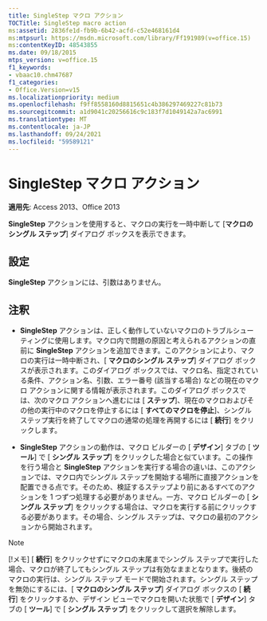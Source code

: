 ```yaml
---
title: SingleStep マクロ アクション
TOCTitle: SingleStep macro action
ms:assetid: 2836fe1d-fb9b-6b42-acfd-c52e468161d4
ms:mtpsurl: https://msdn.microsoft.com/library/Ff191989(v=office.15)
ms:contentKeyID: 48543855
ms.date: 09/18/2015
mtps_version: v=office.15
f1_keywords:
- vbaac10.chm47687
f1_categories:
- Office.Version=v15
ms.localizationpriority: medium
ms.openlocfilehash: f9ff8558160d8815651c4b386297469227c81b73
ms.sourcegitcommit: a1d9041c20256616c9c183f7d1049142a7ac6991
ms.translationtype: MT
ms.contentlocale: ja-JP
ms.lasthandoff: 09/24/2021
ms.locfileid: "59589121"
---
```

# <a name="singlestep-macro-action"></a>SingleStep マクロ アクション

**適用先**: Access 2013、Office 2013

**SingleStep** アクションを使用すると、マクロの実行を一時中断して [**マクロのシングル ステップ**] ダイアログ ボックスを表示できます。

## <a name="setting"></a>設定

**SingleStep** アクションには、引数はありません。


## <a name="remarks"></a>注釈

- **SingleStep** アクションは、正しく動作していないマクロのトラブルシューティングに使用します。マクロ内で問題の原因と考えられるアクションの直前に **SingleStep** アクションを追加できます。このアクションにより、マクロの実行は一時中断され、[ **マクロのシングル ステップ**] ダイアログ ボックスが表示されます。このダイアログ ボックスでは、マクロ名、指定されている条件、アクション名、引数、エラー番号 (該当する場合) などの現在のマクロ アクションに関する情報が表示されます。このダイアログ ボックスでは、次のマクロ アクションへ進むには [ **ステップ**]、現在のマクロおよびその他の実行中のマクロを停止するには [ **すべてのマクロを停止**]、シングル ステップ実行を終了してマクロの通常の処理を再開するには [ **続行**] をクリックします。

- **SingleStep** アクションの動作は、マクロ ビルダーの [ **デザイン**] タブの [ **ツール**] で [ **シングル ステップ**] をクリックした場合と似ています。この操作を行う場合と **SingleStep** アクションを実行する場合の違いは、このアクションでは、マクロ内でシングル ステップを開始する場所に直接アクションを配置できる点です。そのため、検証するステップより前にあるすべてのアクションを 1 つずつ処理する必要がありません。一方、マクロ ビルダーの [ **シングル ステップ**] をクリックする場合は、マクロを実行する前にクリックする必要があります。その場合、シングル ステップは、マクロの最初のアクションから開始されます。

> [!NOTE]
> [!メモ] [ **続行**] をクリックせずにマクロの末尾までシングル ステップで実行した場合、マクロが終了してもシングル ステップは有効なままとなります。後続のマクロの実行は、シングル ステップ モードで開始されます。シングル ステップを無効にするには、[ **マクロのシングル ステップ**] ダイアログ ボックスの [ **続行**] をクリックするか、デザイン ビューでマクロを開いた状態で [ **デザイン**] タブの [ **ツール**] で [ **シングル ステップ**] をクリックして選択を解除します。
